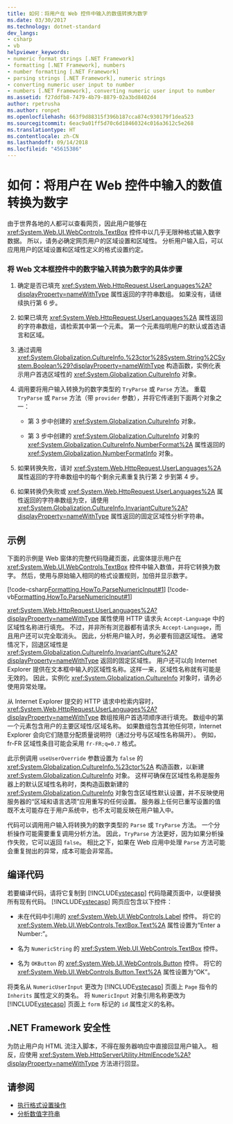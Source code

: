```yaml
---
title: 如何：将用户在 Web 控件中输入的数值转换为数字
ms.date: 03/30/2017
ms.technology: dotnet-standard
dev_langs:
- csharp
- vb
helpviewer_keywords:
- numeric format strings [.NET Framework]
- formatting [.NET Framework], numbers
- number formatting [.NET Framework]
- parsing strings [.NET Framework], numeric strings
- converting numeric user input to number
- numbers [.NET Framework], converting numeric user input to number
ms.assetid: f27ddfb8-7479-4b79-8879-02a3bd8402d4
author: rpetrusha
ms.author: ronpet
ms.openlocfilehash: 663f9d88315f396b187cca874c930179f1dea523
ms.sourcegitcommit: 6eac9a01ff5d70c6d18460324c016a3612c5e268
ms.translationtype: HT
ms.contentlocale: zh-CN
ms.lasthandoff: 09/14/2018
ms.locfileid: "45615386"
---
```

# <a name="how-to-convert-numeric-user-input-in-web-controls-to-numbers"></a>如何：将用户在 Web 控件中输入的数值转换为数字
由于世界各地的人都可以查看网页，因此用户能够在 <xref:System.Web.UI.WebControls.TextBox> 控件中以几乎无限种格式输入数字数据。 所以，请务必确定网页用户的区域设置和区域性。 分析用户输入后，可以应用用户的区域设置和区域性定义的格式设置约定。  
  
### <a name="to-convert-numeric-input-from-a-web-textbox-control-to-a-number"></a>将 Web 文本框控件中的数字输入转换为数字的具体步骤  
  
1.  确定是否已填充 <xref:System.Web.HttpRequest.UserLanguages%2A?displayProperty=nameWithType> 属性返回的字符串数组。 如果没有，请继续执行第 6 步。  
  
2.  如果已填充 <xref:System.Web.HttpRequest.UserLanguages%2A> 属性返回的字符串数组，请检索其中第一个元素。 第一个元素指明用户的默认或首选语言和区域。  
  
3.  通过调用 <xref:System.Globalization.CultureInfo.%23ctor%28System.String%2CSystem.Boolean%29?displayProperty=nameWithType> 构造函数，实例化表示用户首选区域性的 <xref:System.Globalization.CultureInfo> 对象。  
  
4.  调用要将用户输入转换为的数字类型的 `TryParse` 或 `Parse` 方法。 重载 `TryParse` 或 `Parse` 方法（带 `provider` 参数），并将它传递到下面两个对象之一：  
  
    -   第 3 步中创建的 <xref:System.Globalization.CultureInfo> 对象。  
  
    -   第 3 步中创建的 <xref:System.Globalization.CultureInfo> 对象的 <xref:System.Globalization.CultureInfo.NumberFormat%2A> 属性返回的 <xref:System.Globalization.NumberFormatInfo> 对象。  
  
5.  如果转换失败，请对 <xref:System.Web.HttpRequest.UserLanguages%2A> 属性返回的字符串数组中的每个剩余元素重复执行第 2 步到第 4 步。  
  
6.  如果转换仍失败或 <xref:System.Web.HttpRequest.UserLanguages%2A> 属性返回的字符串数组为空，请使用 <xref:System.Globalization.CultureInfo.InvariantCulture%2A?displayProperty=nameWithType> 属性返回的固定区域性分析字符串。  
  
## <a name="example"></a>示例  
 下面的示例是 Web 窗体的完整代码隐藏页面，此窗体提示用户在 <xref:System.Web.UI.WebControls.TextBox> 控件中输入数值，并将它转换为数字。 然后，使用与原始输入相同的格式设置规则，加倍并显示数字。  
  
 [!code-csharp[Formatting.HowTo.ParseNumericInput#1](../../../samples/snippets/csharp/VS_Snippets_CLR/Formatting.HowTo.ParseNumericInput/cs/NumericUserInput1.aspx.cs#1)]
 [!code-vb[Formatting.HowTo.ParseNumericInput#1](../../../samples/snippets/visualbasic/VS_Snippets_CLR/Formatting.HowTo.ParseNumericInput/vb/NumericUserInput1.aspx.vb#1)]  
  
 <xref:System.Web.HttpRequest.UserLanguages%2A?displayProperty=nameWithType> 属性使用 HTTP 请求头 `Accept-Language` 中的区域性名称进行填充。 不过，并非所有浏览器都有请求头 `Accept-Language`，而且用户还可以完全取消头。 因此，分析用户输入时，务必要有回退区域性。 通常情况下，回退区域性是 <xref:System.Globalization.CultureInfo.InvariantCulture%2A?displayProperty=nameWithType> 返回的固定区域性。 用户还可以向 Internet Explorer 提供在文本框中输入的区域性名称。这样一来，区域性名称就有可能是无效的。 因此，实例化 <xref:System.Globalization.CultureInfo> 对象时，请务必使用异常处理。  
  
 从 Internet Explorer 提交的 HTTP 请求中检索内容时，<xref:System.Web.HttpRequest.UserLanguages%2A?displayProperty=nameWithType> 数组按用户首选项顺序进行填充。 数组中的第一个元素包含用户的主要区域性/区域名称。 如果数组包含其他任何项，Internet Explorer 会向它们随意分配质量说明符（通过分号与区域性名称隔开）。 例如，fr-FR 区域性条目可能会采用 `fr-FR;q=0.7` 格式。  
  
 此示例调用 `useUserOverride` 参数设置为 `false` 的 <xref:System.Globalization.CultureInfo.%23ctor%2A> 构造函数，以新建 <xref:System.Globalization.CultureInfo> 对象。 这样可确保在区域性名称是服务器上的默认区域性名称时，类构造函数新建的 <xref:System.Globalization.CultureInfo> 对象包含区域性默认设置，并不反映使用服务器的“区域和语言选项”应用重写的任何设置。 服务器上任何已重写设置的值既不太可能存在于用户系统中，也不太可能反映在用户输入中。  
  
 代码可以调用用户输入将转换为的数字类型的 `Parse` 或 `TryParse` 方法。 一个分析操作可能需要重复调用分析方法。 因此，`TryParse` 方法更好，因为如果分析操作失败，它可以返回 `false`。 相比之下，如果在 Web 应用中处理 `Parse` 方法可能会重复抛出的异常，成本可能会非常高。  
  
## <a name="compiling-the-code"></a>编译代码  
 若要编译代码，请将它复制到 [!INCLUDE[vstecasp](../../../includes/vstecasp-md.md)] 代码隐藏页面中，以便替换所有现有代码。 [!INCLUDE[vstecasp](../../../includes/vstecasp-md.md)] 网页应包含以下控件：  
  
-   未在代码中引用的 <xref:System.Web.UI.WebControls.Label> 控件。 将它的 <xref:System.Web.UI.WebControls.TextBox.Text%2A> 属性设置为“Enter a Number:”。  
  
-   名为 `NumericString` 的 <xref:System.Web.UI.WebControls.TextBox> 控件。  
  
-   名为 `OKButton` 的 <xref:System.Web.UI.WebControls.Button> 控件。 将它的 <xref:System.Web.UI.WebControls.Button.Text%2A> 属性设置为“OK”。  
  
 将类名从 `NumericUserInput` 更改为 [!INCLUDE[vstecasp](../../../includes/vstecasp-md.md)] 页面上 `Page` 指令的 `Inherits` 属性定义的类名。 将 `NumericInput` 对象引用名称更改为 [!INCLUDE[vstecasp](../../../includes/vstecasp-md.md)] 页面上 `form` 标记的 `id` 属性定义的名称。  
  
## <a name="net-framework-security"></a>.NET Framework 安全性  
 为防止用户向 HTML 流注入脚本，不得在服务器响应中直接回显用户输入。 相反，应使用 <xref:System.Web.HttpServerUtility.HtmlEncode%2A?displayProperty=nameWithType> 方法进行回显。  
  
## <a name="see-also"></a>请参阅

- [执行格式设置操作](../../../docs/standard/base-types/performing-formatting-operations.md)  
- [分析数值字符串](../../../docs/standard/base-types/parsing-numeric.md)
